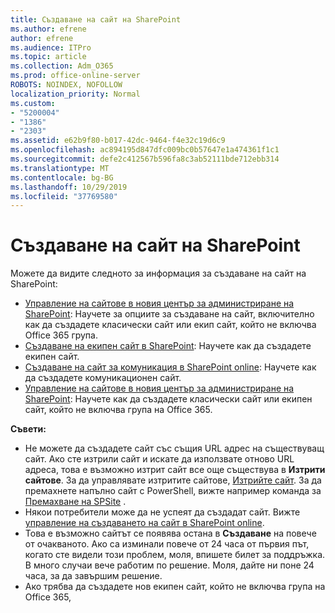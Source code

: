 ```yaml
---
title: Създаване на сайт на SharePoint
ms.author: efrene
author: efrene
ms.audience: ITPro
ms.topic: article
ms.collection: Adm_O365
ms.prod: office-online-server
ROBOTS: NOINDEX, NOFOLLOW
localization_priority: Normal
ms.custom:
- "5200004"
- "1386"
- "2303"
ms.assetid: e62b9f80-b017-42dc-9464-f4e32c19d6c9
ms.openlocfilehash: ac894195d847dfc009bc0b57647e1a474361f1c1
ms.sourcegitcommit: defe2c412567b596fa8c3ab52111bde712ebb314
ms.translationtype: MT
ms.contentlocale: bg-BG
ms.lasthandoff: 10/29/2019
ms.locfileid: "37769580"
---
```

# <a name="create-a-sharepoint-site"></a>Създаване на сайт на SharePoint

Можете да видите следното за информация за създаване на сайт на SharePoint:
- [Управление на сайтове в новия център за администриране на SharePoint](https://docs.microsoft.com/sharepoint/manage-site-creation): Научете за опциите за създаване на сайт, включително как да създадете класически сайт или екип сайт, който не включва Office 365 група.
- [Създаване на екипен сайт в SharePoint](https://support.office.com/article/create-a-team-site-in-sharepoint-ef10c1e7-15f3-42a3-98aa-b5972711777d): Научете как да създадете екипен сайт.
- [Създаване на сайт за комуникация в SharePoint online](https://support.office.com/article/7fb44b20-a72f-4d2c-9173-fc8f59ba50eb): Научете как да създадете комуникационен сайт.
- [Управление на сайтове в новия център за администриране на SharePoint](https://docs.microsoft.com/sharepoint/manage-sites-in-new-admin-center#create-a-site): Научете как да създадете класически сайт или екипен сайт, който не включва група на Office 365.


  
**Съвети:**
- Не можете да създадете сайт със същия URL адрес на съществуващ сайт. Ако сте изтрили сайт и искате да използвате отново URL адреса, това е възможно изтрит сайт все още съществува в **Изтрити сайтове**. За да управлявате изтритите сайтове, [Изтрийте сайт](https://docs.microsoft.com/sharepoint/manage-sites-in-new-admin-center#delete-a-site). За да премахнете напълно сайт с PowerShell, вижте например команда за [Премахване на SPSite](https://docs.microsoft.com/sharepoint/manage-sites-in-new-admin-center#delete-a-site) .
- Някои потребители може да не успеят да създадат сайт. Вижте [управление на създаването на сайт в SharePoint online](https://docs.microsoft.com/sharepoint/manage-site-creation).
- Това е възможно сайтът се появява остана в **Създаване** на повече от очакваното. Ако са изминали повече от 24 часа от първия път, когато сте видели този проблем, моля, впишете билет за поддръжка. В много случаи вече работим по решение. Моля, дайте ни поне 24 часа, за да завършим решение.
- Ако трябва да създадете нов екипен сайт, който не включва група на Office 365, 


